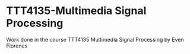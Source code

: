 # TTT4135-Multimedia Signal Processing

Work done in the course TTT4135 Multimedia Signal Processing by Even Florenes
